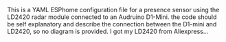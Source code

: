 This is a YAML ESPhome configuration file for a presence sensor using the LD2420 radar module connected to an Audruino D1-Mini.  the code should be self explanatory and describe the connection between the D1-mini and LD2420, so no diagram is provided.   I got my LD2420 from Aliexpress...
